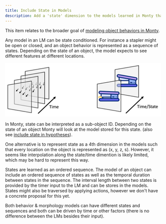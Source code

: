 ```yaml
---
title: Include State in Models
description: Add a 'state' dimension to the models learned in Monty that conditions which features to expect at what locations.
---
```


This item relates to the broader goal of [modeling object behaviors in Monty](../../theory/recent-progress/object-behaviors.md#implementation-in-monty).

Any model in an LM can be state conditioned. For instance a stapler might be open or closed, and an object behavior is represented as a sequence of states. Depending on the state of an object, the model expects to see different features at different locations.

![Both behavior (left) and morphology models can be state-conditioned. This means that depending on the state, different features/changes are expected at different locations. State might be traversed through passing time or by applying actions.](../../figures/theory/state_conditioning.png#width=600px)

In Monty, state can be interpreted as a sub-object ID. Depending on the state of an object Monty will look at the model stored for this state. (also see [include state in hypotheses](include-state-in-hypotheses.md)). 

One alternative is to represent state as a 4th dimension in the models such that every location on the object is represented as (x, y, z, s). However, it seems like interpolation along the state/time dimention is likely limited, which may be hard to represent this way.

States are learned as an ordered sequence. The model of an object can include an ordered sequence of states as well as the temporal duration between states in the sequence. The interval length between two states is provided by the timer input to the LM and can be stores in the models. States might also be traversed by applying actions, however we don't have a concrete proposal for this yet.

Both behavior & morphology models can have different states and sequences and both can be driven by time or other factors (there is no difference between the LMs besides their input).